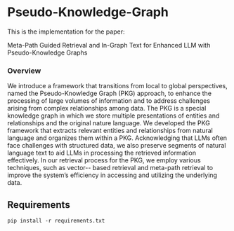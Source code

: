 # Pseudo-Knowledge-Graph

This is the implementation for the paper:

Meta-Path Guided Retrieval and In-Graph Text for Enhanced LLM with Pseudo-Knowledge Graphs

### Overview

We introduce a framework that transitions from local to global perspectives, named the Pseudo-Knowledge Graph (PKG) approach, to enhance the processing of large volumes of information and to address challenges arising from complex relationships among data. The PKG is a special knowledge graph in which we store multiple presentations of entities and relationships and the original nature language. We developed the PKG framework that extracts
relevant entities and relationships from natural language and organizes them within a PKG. Acknowledging that LLMs often face challenges with structured data, we also preserve segments of natural language text to aid LLMs in processing the retrieved information effectively. In our retrieval process for the PKG, we employ various techniques, such as vector--
based retrieval and meta-path retrieval to improve the system’s efficiency in accessing and utilizing the underlying data. 

## Requirements

```
pip install -r requirements.txt
```

### 